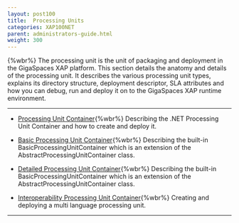 ```yaml
---
layout: post100
title:  Processing Units
categories: XAP100NET
parent: administrators-guide.html
weight: 300
---
```



{%wbr%}
The processing unit is the unit of packaging and deployment in the GigaSpaces XAP platform. This section details the anatomy and details of the processing unit. It describes the various processing unit types, explains its directory structure, deployment descriptor, SLA attributes and how you can debug, run and deploy it on to the GigaSpaces XAP runtime environment.

<hr/>

- [Processing Unit Container](./processing-unit-container.html){%wbr%}
Describing the .NET Processing Unit Container and how to create and deploy it.

- [Basic Processing Unit Container](./basic-processing-unit-container.html){%wbr%}
Describing the built-in BasicProcessingUnitContainer which is an extension of the AbstractProcessingUnitContainer class.

- [Detailed Processing Unit Container](./detailed-basic-processing-unit-container.html){%wbr%}
Describing the built-in BasicProcessingUnitContainer which is an extension of the AbstractProcessingUnitContainer class.

- [Interoperability Processing Unit Container](./interop-processing-unit.html){%wbr%}
Creating and deploying a multi language processing unit.


<hr/>
